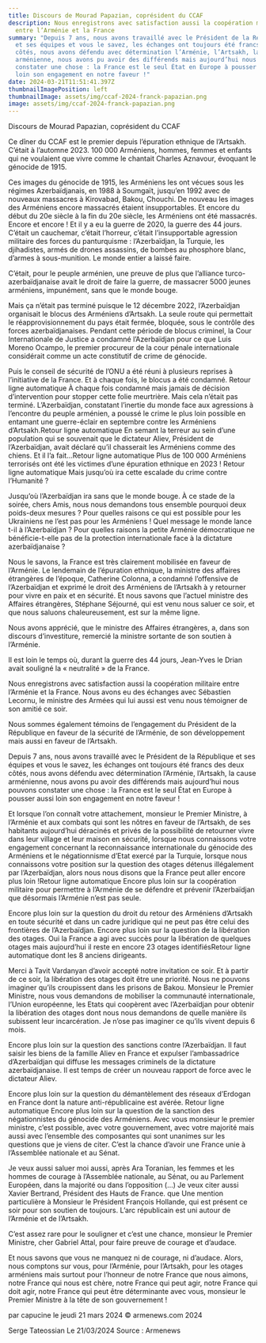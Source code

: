 ```yaml
---
title: Discours de Mourad Papazian, coprésident du CCAF
description: Nous enregistrons avec satisfaction aussi la coopération militaire
  entre l’Arménie et la France
summary: "Depuis 7 ans, nous avons travaillé avec le Président de la République
  et ses équipes et vous le savez, les échanges ont toujours été francs des deux
  côtés, nous avons défendu avec détermination l’Arménie, l’Artsakh, la cause
  arménienne, nous avons pu avoir des différends mais aujourd’hui nous pouvons
  constater une chose : la France est le seul État en Europe à pousser aussi
  loin son engagement en notre faveur !"
date: 2024-03-21T11:51:41.397Z
thumbnailImagePosition: left
thumbnailImage: assets/img/ccaf-2024-franck-papazian.png
image: assets/img/ccaf-2024-franck-papazian.png
---
```

Discours de Mourad Papazian, coprésident du CCAF


Ce dîner du CCAF est le premier depuis l’épuration ethnique de l’Artsakh. C’était à l’automne 2023. 100 000 Arméniens, hommes, femmes et enfants qui ne voulaient que vivre comme le chantait Charles Aznavour, évoquant le génocide de 1915.

Ces images du génocide de 1915, les Arméniens les ont vécues sous les régimes Azerbaïdjanais, en 1988 à Soumgaït, jusqu’en 1992 avec de nouveaux massacres à Kirovabad, Bakou, Chouchi. De nouveau les images des Arméniens encore massacrés étaient insupportables. Et encore du début du 20e siècle à la fin du 20e siècle, les Arméniens ont été massacrés. Encore et encore !
Et il y a eu la guerre de 2020, la guerre des 44 jours. C’était un cauchemar, c’était l’horreur, c’était l’insupportable agression militaire des forces du panturquisme : l’Azerbaïdjan, la Turquie, les djihadistes, armés de drones assassins, de bombes au phosphore blanc, d’armes à sous-munition.
Le monde entier a laissé faire.

C’était, pour le peuple arménien, une preuve de plus que l’alliance turco-azerbaïdjanaise avait le droit de faire la guerre, de massacrer 5000 jeunes arméniens, impunément, sans que le monde bouge.

Mais ça n’était pas terminé puisque le 12 décembre 2022, l’Azerbaïdjan organisait le blocus des Arméniens d’Artsakh.
La seule route qui permettait le réapprovisionnement du pays était fermée, bloquée, sous le contrôle des forces azerbaïdjanaises.
Pendant cette période de blocus criminel, la Cour Internationale de Justice a condamné l’Azerbaïdjan pour ce que Luis Moreno Ocampo, le premier procureur de la cour pénale internationale considérait comme un acte constitutif de crime de génocide.

Puis le conseil de sécurité de l’ONU a été réuni à plusieurs reprises à l’initiative de la France. Et à chaque fois, le blocus a été condamné. Retour ligne automatique
À chaque fois condamné mais jamais de décision d’intervention pour stopper cette folie meurtrière.
Mais cela n’était pas terminé.
L’Azerbaïdjan, constatant l’inertie du monde face aux agressions à l’encontre du peuple arménien, a poussé le crime le plus loin possible en entamant une guerre-éclair en septembre contre les Arméniens d’Artsakh.Retour ligne automatique
En semant la terreur au sein d’une population qui se souvenait que le dictateur Aliev, Président de l’Azerbaïdjan, avait déclaré qu’il chasserait les Arméniens comme des chiens.
Et il l’a fait…Retour ligne automatique
Plus de 100 000 Arméniens terrorisés ont été les victimes d’une épuration ethnique en 2023 ! Retour ligne automatique
Mais jusqu’où ira cette escalade du crime contre l’Humanité ?


Jusqu’où l’Azerbaïdjan ira sans que le monde bouge. À ce stade de la soirée, chers Amis, nous nous demandons tous ensemble pourquoi deux poids-deux mesures ? Pour quelles raisons ce qui est possible pour les Ukrainiens ne l’est pas pour les Arméniens ! Quel message le monde lance t-il à l’Azerbaïdjan ? Pour quelles raisons la petite Arménie démocratique ne bénéficie-t-elle pas de la protection internationale face à la dictature azerbaïdjanaise ?

Nous le savons, la France est très clairement mobilisée en faveur de l’Arménie. Le lendemain de l’épuration ethnique, la ministre des affaires étrangères de l’époque, Catherine Colonna, a condamné l’offensive de l’Azerbaïdjan et exprimé le droit des Arméniens de l’Artsakh à y retourner pour vivre en paix et en sécurité. Et nous savons que l’actuel ministre des Affaires étrangères, Stéphane Séjourné, qui est venu nous saluer ce soir, et que nous saluons chaleureusement, est sur la même ligne.

Nous avons apprécié, que le ministre des Affaires étrangères, a, dans son discours d’investiture, remercié la ministre sortante de son soutien à l’Arménie.


Il est loin le temps où, durant la guerre des 44 jours, Jean-Yves le Drian avait souligné la « neutralité » de la France.

Nous enregistrons avec satisfaction aussi la coopération militaire entre l’Arménie et la France. Nous avons eu des échanges avec Sébastien Lecornu, le ministre des Armées qui lui aussi est venu nous témoigner de son amitié ce soir.

Nous sommes également témoins de l’engagement du Président de la République en faveur de la sécurité de l’Arménie, de son développement mais aussi en faveur de l’Artsakh.


Depuis 7 ans, nous avons travaillé avec le Président de la République et ses équipes et vous le savez, les échanges ont toujours été francs des deux côtés, nous avons défendu avec détermination l’Arménie, l’Artsakh, la cause arménienne, nous avons pu avoir des différends mais aujourd’hui nous pouvons constater une chose : la France est le seul État en Europe à pousser aussi loin son engagement en notre faveur !

Et lorsque l’on connaît votre attachement, monsieur le Premier Ministre, à l’Arménie et aux combats qui sont les nôtres en faveur de l’Artsakh, de ses habitants aujourd’hui déracinés et privés de la possibilité de retourner vivre dans leur village et leur maison en sécurité, lorsque nous connaissons votre engagement concernant la reconnaissance internationale du génocide des Arméniens et le négationnisme d’Etat exercé par la Turquie, lorsque nous connaissons votre position sur la question des otages détenus illégalement par l’Azerbaïdjan, alors nous nous disons que la France peut aller encore plus loin !Retour ligne automatique
Encore plus loin sur la coopération militaire pour permettre à l’Arménie de se défendre et prévenir l’Azerbaïdjan que désormais l’Arménie n’est pas seule.

Encore plus loin sur la question du droit du retour des Arméniens d’Artsakh en toute sécurité et dans un cadre juridique qui ne peut pas être celui des frontières de l’Azerbaïdjan. Encore plus loin sur la question de la libération des otages. Oui la France a agi avec succès pour la libération de quelques otages mais aujourd’hui il reste en encore 23 otages identifiésRetour ligne automatique
dont les 8 anciens dirigeants.

Merci à Tavit Vardanyan d’avoir accepté notre invitation ce soir. Et à partir de ce soir, la libération des otages doit être une priorité. Nous ne pouvons imaginer qu’ils croupissent dans les prisons de Bakou.
Monsieur le Premier Ministre, nous vous demandons de mobiliser la communauté internationale, l’Union européenne, les Etats qui coopèrent avec l’Azerbaïdjan pour obtenir la libération des otages dont nous nous demandons de quelle manière ils subissent leur incarcération. Je n’ose pas imaginer ce qu’ils vivent depuis 6 mois.

Encore plus loin sur la question des sanctions contre l’Azerbaïdjan. Il faut saisir les biens de la famille Aliev en France et expulser l’ambassadrice d’Azerbaïdjan qui diffuse les messages criminels de la dictature azerbaïdjanaise. Il est temps de créer un nouveau rapport de force avec le dictateur Aliev. 


Encore plus loin sur la question du démantèlement des réseaux d’Erdogan en France dont la nature anti-républicaine est avérée. Retour ligne automatique
Encore plus loin sur la question de la sanction des négationnistes du génocide des Arméniens. Avec vous monsieur le premier ministre, c’est possible, avec votre gouvernement, avec votre majorité mais aussi avec l’ensemble des composantes qui sont unanimes sur les questions que je viens de citer. C’est la chance d’avoir une France unie à l’Assemblée nationale et au Sénat.

Je veux aussi saluer moi aussi, après Ara Toranian, les femmes et les hommes de courage à l’Assemblée nationale, au Sénat, ou au Parlement Européen, dans la majorité ou dans l’opposition (...) Je veux citer aussi Xavier Bertrand, Président des Hauts de France.
que
Une mention particulière à Monsieur le Président François Hollande, qui est présent ce soir pour son soutien de toujours.
L’arc républicain est uni autour de l’Arménie et de l’Artsakh.


C’est assez rare pour le souligner et c’est une chance, monsieur le Premier Ministre, cher Gabriel Attal, pour faire preuve de courage et d’audace.

Et nous savons que vous ne manquez ni de courage, ni d’audace. Alors, nous comptons sur vous, pour l’Arménie, pour l’Artsakh, pour les otages arméniens mais surtout pour l’honneur de notre France que nous aimons, notre France qui nous est chère, notre France qui peut agir, notre France qui doit agir, notre France qui peut être déterminante avec vous, monsieur le Premier Ministre à la tête de son gouvernement !

par capucine le jeudi 21 mars 2024
© armenews.com 2024

S﻿erge Tateossian Le 21/03/2024   Source : Armenews